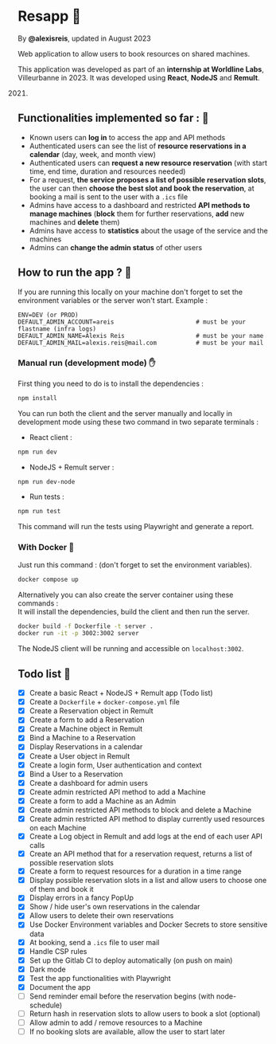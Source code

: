# Resapp 📅

By **@alexisreis**, updated in August 2023

Web application to allow users to book resources on shared machines.

This application was developed as part of an **internship at Worldline Labs**, 
Villeurbanne in 2023. It was developed using **React**, **NodeJS** and **Remult**.  

2021.


## Functionalities implemented so far : 🏁
* Known users can **log in** to access the app and API methods
* Authenticated users can see the list of **resource reservations in a calendar** (day, week, and month view)
* Authenticated users can **request a new resource reservation** (with start time, end time, duration and resources needed) 
* For a request, **the service proposes a list of possible reservation slots**, the user can then **choose the best slot and book the reservation**, at booking a mail is sent to the user with a `.ics` file
* Admins have access to a dashboard and restricted **API methods to manage machines** (**block** them for further reservations, **add** new machines and **delete** them)
* Admins have access to **statistics** about the usage of the service and the machines
* Admins can **change the admin status** of other users


## How to run the app ? 🚀

If you are running this locally on your machine don't forget to set the environment variables or the server won't start.
Example :
```
ENV=DEV (or PROD)
DEFAULT_ADMIN_ACCOUNT=areis                       # must be your flastname (infra logs)
DEFAULT_ADMIN_NAME=Alexis Reis                    # must be your name
DEFAULT_ADMIN_MAIL=alexis.reis@mail.com           # must be your mail
```


### Manual run (development mode) ✋
First thing you need to do is to install the dependencies :

```bash
npm install 
```

You can run both the client and the server manually and locally in development mode using these two command in two separate terminals :

* React client :

```bash
npm run dev
```

* NodeJS + Remult server :

```bash
npm run dev-node
```

* Run tests :

```bash
npm run test
```

This command will run the tests using Playwright and generate a report.

### With Docker 🐳

Just run this command : (don't forget to set the environment variables).

```bash
docker compose up
```

Alternatively you can also create the server container using these commands :  
It will install the dependencies, build the client and then run the server. 


```bash
docker build -f Dockerfile -t server .
docker run -it -p 3002:3002 server
```

The NodeJS client will be running and accessible on `localhost:3002`.


## Todo list 📝
* [x] Create a basic React + NodeJS + Remult app (Todo list)
* [x] Create a `Dockerfile` + `docker-compose.yml` file
* [x] Create a Reservation object in Remult
* [x] Create a form to add a Reservation
* [x] Create a Machine object in Remult
* [x] Bind a Machine to a Reservation
* [x] Display Reservations in a calendar
* [x] Create a User object in Remult
* [x] Create a login form, User authentication and context
* [x] Bind a User to a Reservation
* [x] Create a dashboard for admin users
* [x] Create admin restricted API method to add a Machine
* [x] Create a form to add a Machine as an Admin
* [x] Create admin restricted API methods to block and delete a Machine
* [x] Create admin restricted API method to display currently used resources on each Machine
* [x] Create a Log object in Remult and add logs at the end of each user API calls
* [x] Create an API method that for a reservation request, returns a list of possible reservation slots
* [x] Create a form to request resources for a duration in a time range
* [x] Display possible reservation slots in a list and allow users to choose one of them and book it
* [x] Display errors in a fancy PopUp
* [x] Show / hide user's own reservations in the calendar
* [x] Allow users to delete their own reservations
* [x] Use Docker Environment variables and Docker Secrets to store sensitive data
* [x] At booking, send a `.ics` file to user mail
* [x] Handle CSP rules
* [x] Set up the Gitlab CI to deploy automatically (on push on main)
* [x] Dark mode
* [x] Test the app functionalities with Playwright
* [x] Document the app
* [ ] Send reminder email before the reservation begins (with node-schedule)
* [ ] Return hash in reservation slots to allow users to book a slot (optional)
* [ ] Allow admin to add / remove resources to a Machine
* [ ] If no booking slots are available, allow the user to start later
